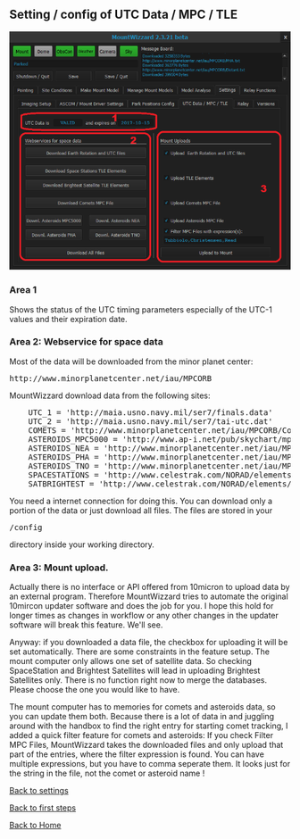 ## Setting / config of UTC Data / MPC / TLE

<img src="pics/tab_settings_utcdata.png"/>

### Area 1
Shows the status of the UTC timing parameters especially of the UTC-1 values and their expiration date.

### Area 2: Webservice for space data

Most of the data will be downloaded from the minor planet center:
<pre>
http://www.minorplanetcenter.net/iau/MPCORB
</pre>

MountWizzard download data from the following sites:
<pre>
    UTC_1 = 'http://maia.usno.navy.mil/ser7/finals.data'
    UTC_2 = 'http://maia.usno.navy.mil/ser7/tai-utc.dat'
    COMETS = 'http://www.minorplanetcenter.net/iau/MPCORB/CometEls.txt'
    ASTEROIDS_MPC5000 = 'http://www.ap-i.net/pub/skychart/mpc/mpc5000.dat'
    ASTEROIDS_NEA = 'http://www.minorplanetcenter.net/iau/MPCORB/NEA.txt'
    ASTEROIDS_PHA = 'http://www.minorplanetcenter.net/iau/MPCORB/PHA.txt'
    ASTEROIDS_TNO = 'http://www.minorplanetcenter.net/iau/MPCORB/Distant.txt'
    SPACESTATIONS = 'http://www.celestrak.com/NORAD/elements/stations.txt'
    SATBRIGHTEST = 'http://www.celestrak.com/NORAD/elements/visual.txt'
</pre>

You need a internet connection for doing this. You can download only a portion of the data or just download all files. The files
are stored in your
<pre>/config</pre>
directory inside your working directory.

### Area 3: Mount upload.

Actually there is no interface or API offered from 10micron to upload data by an external program. Therefore MountWizzard tries to
automate the original 10mircon updater software and does the job for you. I hope this hold for longer times as changes in workflow or
any other changes in the updater software will break this feature. We'll see.

Anyway: if you downloaded a data file, the checkbox for uploading it will be set automatically. There are some constraints in the
feature setup. The mount computer only allows one set of satellite data. So checking SpaceStation and Brightest Satellites will lead
in uploading Brightest Satellites only. There is no function right now to merge the databases. Please choose the one you would like
to have.

The mount computer has to memories for comets and asteroids data, so you can update them both. Because there is a lot of data in and
juggling around with the handbox to find the right entry for starting comet tracking, I added a quick filter feature for comets and
asteroids: If you check Filter MPC Files, MountWizzard takes the downloaded files and only upload that part of the entries, where the
filter expression is found. You can have multiple expressions, but you have to comma seperate them. It looks just for the string in the
file, not the comet or asteroid name !

[Back to settings](settings.md)

[Back to first steps](firststeps.md)

[Back to Home](home.md)